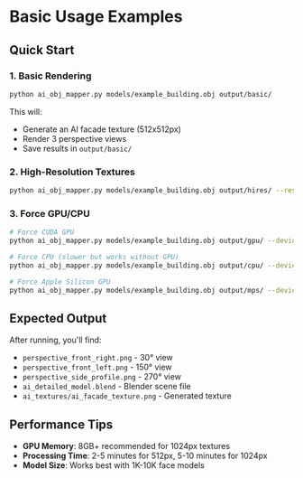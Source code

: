 # Basic Usage Examples

## Quick Start

### 1. Basic Rendering
```bash
python ai_obj_mapper.py models/example_building.obj output/basic/
```

This will:
- Generate an AI facade texture (512x512px)
- Render 3 perspective views
- Save results in `output/basic/`

### 2. High-Resolution Textures
```bash
python ai_obj_mapper.py models/example_building.obj output/hires/ --resolution 1024
```

### 3. Force GPU/CPU
```bash
# Force CUDA GPU
python ai_obj_mapper.py models/example_building.obj output/gpu/ --device cuda

# Force CPU (slower but works without GPU)
python ai_obj_mapper.py models/example_building.obj output/cpu/ --device cpu

# Force Apple Silicon GPU
python ai_obj_mapper.py models/example_building.obj output/mps/ --device mps
```

## Expected Output

After running, you'll find:
- `perspective_front_right.png` - 30° view
- `perspective_front_left.png` - 150° view  
- `perspective_side_profile.png` - 270° view
- `ai_detailed_model.blend` - Blender scene file
- `ai_textures/ai_facade_texture.png` - Generated texture

## Performance Tips

- **GPU Memory**: 8GB+ recommended for 1024px textures
- **Processing Time**: 2-5 minutes for 512px, 5-10 minutes for 1024px
- **Model Size**: Works best with 1K-10K face models 